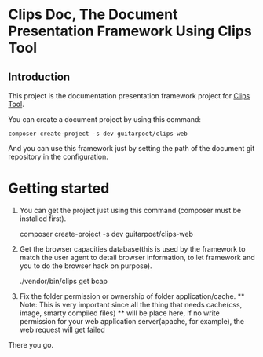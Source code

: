 # Clips Doc, The Document Presentation Framework Using Clips Tool

## Introduction

This project is the documentation presentation framework project for [Clips Tool](http://github.com/guitarpoet/clips-tool/).

You can create a document project by using this command:
	
	composer create-project -s dev guitarpoet/clips-web

And you can use this framework just by setting the path of the document git repository in the configuration.

# Getting started

1. You can get the project just using this command (composer must be installed first).

	composer create-project -s dev guitarpoet/clips-web

2. Get the browser capacities database(this is used by the framework to match the user agent to detail browser information, to let framework and you to do the browser hack on purpose).

	./vendor/bin/clips get bcap

3. Fix the folder permission or ownership of folder application/cache. ** Note: This is very important since all the thing that needs cache(css, image, smarty compiled files) ** will be place here, if no write permission for your web application server(apache, for example), the web request will get failed

There you go.
